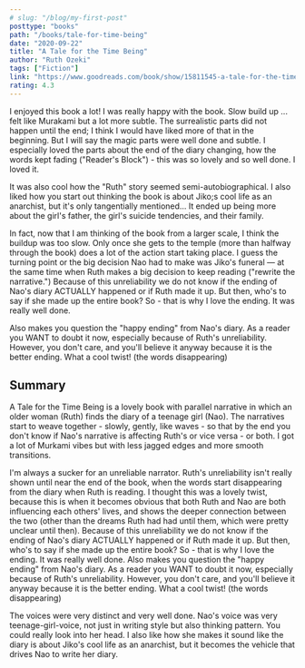 ```yaml
---
# slug: "/blog/my-first-post"
posttype: "books"
path: "/books/tale-for-time-being"
date: "2020-09-22"
title: "A Tale for the Time Being"
author: "Ruth Ozeki"
tags: ["Fiction"]
link: "https://www.goodreads.com/book/show/15811545-a-tale-for-the-time-being"
rating: 4.3
---
```

I enjoyed this book a lot! I was really happy with the book. Slow build up ... felt like Murakami but a lot more subtle. The surrealistic parts did not happen until the end; I think I would have liked more of that in the beginning. But I will say the magic parts were well done and subtle. I especially loved the parts about the end of the diary changing, how the words kept fading ("Reader's Block") - this was so lovely and so well done. I loved it. 

It was also cool how the "Ruth" story seemed semi-autobiographical. I also liked how you start out thinking the book is about Jiko;s cool life as an anarchist, but it's only tangentially mentioned... It ended up being more about the girl's father, the girl's suicide tendencies, and their family.

In fact, now that I am thinking of the book from a larger scale, I think the buildup was too slow. Only once she gets to the temple (more than halfway through the book) does a lot of the action start taking place. I guess the turning point or the big decision Nao had to make was Jiko's funeral — at the same time when Ruth makes a big decision to keep reading ("rewrite the narrative.") Because of this unreliability we do not know if the ending of Nao's diary ACTUALLY happened or if Ruth made it up. But then, who's to say if she made up the entire book? So - that is why I love the ending. It was really well done.

Also makes you question the "happy ending" from Nao's diary. As a reader you WANT to doubt it now, especially because of Ruth's unreliability. However, you don't care, and you'll believe it anyway because it is the better ending. What a cool twist!  (the words disappearing)

## Summary

A Tale for the Time Being is a lovely book with parallel narrative in which an older woman (Ruth) finds the diary of a teenage girl (Nao). The narratives start to weave together - slowly, gently, like waves - so that by the end you don't know if Nao's narrative is affecting Ruth's or vice versa - or both. I got a lot of Murkami vibes but with less jagged edges and more smooth transitions. 

I'm always a sucker for an unreliable narrator. Ruth's unreliability isn't really shown until near the end of the book, when the words start disappearing from the diary when Ruth is reading. I thought this was a lovely twist, because this is when it becomes obvious that both Ruth and Nao are both influencing each others' lives, and shows the deeper connection between the two (other than the dreams Ruth had had until them, which were pretty unclear until then). Because of this unreliability we do not know if the ending of Nao's diary ACTUALLY happened or if Ruth made it up. But then, who's to say if she made up the entire book? So - that is why I love the ending. It was really well done. Also makes you question the "happy ending" from Nao's diary. As a reader you WANT to doubt it now, especially because of Ruth's unreliability. However, you don't care, and you'll believe it anyway because it is the better ending. What a cool twist!  (the words disappearing)

The voices were very distinct and very well done. Nao's voice was very teenage-girl-voice, not just in writing style but also thinking pattern. You could really look into her head. I also like how she makes it sound like the diary is about Jiko's cool life as an anarchist, but it becomes the vehicle that drives Nao to write her diary. 
